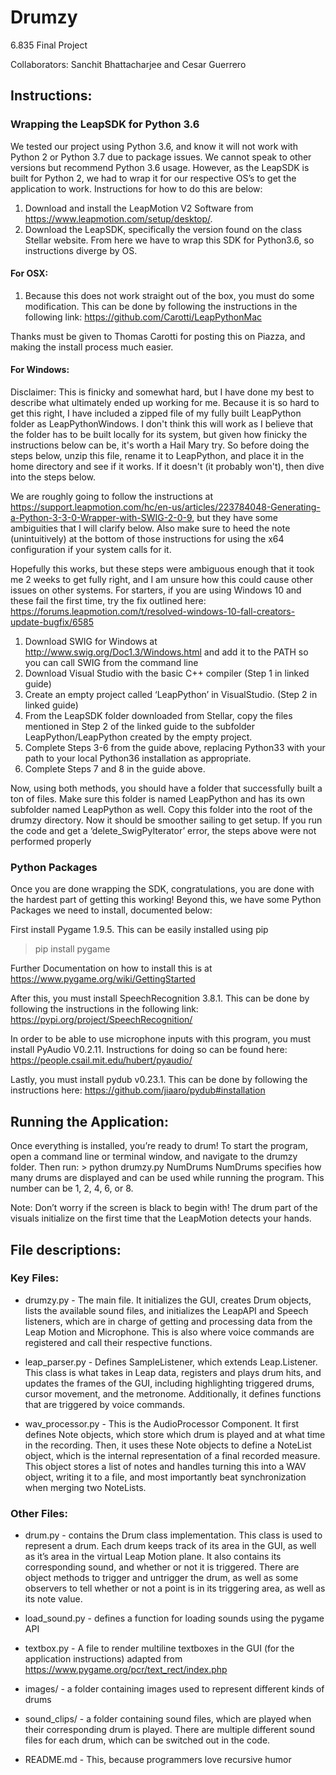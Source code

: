 # Drumzy
6.835 Final Project

Collaborators: Sanchit Bhattacharjee and Cesar Guerrero

## Instructions:
### Wrapping the LeapSDK for Python 3.6
We tested our project using Python 3.6, and know it will not work with Python 2 or Python 3.7 due to package issues. We cannot speak to other versions but recommend Python 3.6 usage. However, as the LeapSDK is built for Python 2, we had to wrap it for our respective OS’s to get the application to work. Instructions for how to do this are below:

1. Download and install the LeapMotion V2 Software from https://www.leapmotion.com/setup/desktop/.
2. Download the LeapSDK, specifically the version found on the class Stellar website. From here we have to wrap this SDK for Python3.6, so instructions diverge by OS.

#### For OSX:
1. Because this does not work straight out of the box, you must do some modification. This can be done by following the instructions in the following link: 
https://github.com/Carotti/LeapPythonMac

Thanks must be given to Thomas Carotti for posting this on Piazza, and making the install process much easier.

#### For Windows:

Disclaimer: This is finicky and somewhat hard, but I have done my best to describe what ultimately ended up working for me. Because it is so hard to get this right, I have included a zipped file of my fully built LeapPython folder as LeapPythonWindows. I don't think this will work as I believe that the folder has to be built locally for its system, but given how finicky the instructions below can be, it's worth a Hail Mary try. So before doing the steps below, unzip this file, rename it to LeapPython, and place it in the home directory and see if it works. If it doesn't (it probably won't), then dive into the steps below.

We are roughly going to follow the instructions at https://support.leapmotion.com/hc/en-us/articles/223784048-Generating-a-Python-3-3-0-Wrapper-with-SWIG-2-0-9, but they have some ambiguities that I will clarify below. Also make sure to heed the note (unintuitively) at the bottom of those instructions for using the x64 configuration if your system calls for it.

Hopefully this works, but these steps were ambiguous enough that it took me 2 weeks to get fully right, and I am unsure how this could cause other issues on other systems. For starters, if you are using Windows 10 and these fail the first time, try the fix outlined here: https://forums.leapmotion.com/t/resolved-windows-10-fall-creators-update-bugfix/6585

1. Download SWIG for Windows at http://www.swig.org/Doc1.3/Windows.html and add it to the PATH so you can call SWIG from the command line
2. Download Visual Studio with the basic C++ compiler (Step 1 in linked guide)
3. Create an empty project called ‘LeapPython’ in VisualStudio. (Step 2 in linked guide)
4. From the LeapSDK folder downloaded from Stellar, copy the files mentioned in Step 2 of the linked guide to the subfolder LeapPython/LeapPython created by the empty project.
5. Complete Steps 3-6 from the guide above, replacing Python33 with your path to your local Python36 installation as appropriate.
6. Complete Steps 7 and 8 in the guide above.


Now, using both methods, you should have a folder that successfully built a ton of files. Make sure this folder is named LeapPython and has its own subfolder named LeapPython as well. Copy this folder into the root of the drumzy directory. Now it should be smoother sailing to get setup. If you run the code and get a ‘delete_SwigPyIterator’ error, the steps above were not performed properly

### Python Packages
Once you are done wrapping the SDK, congratulations, you are done with the hardest part of getting this working! Beyond this, we have some Python Packages we need to install, documented below:

First install Pygame 1.9.5. This can be easily installed using pip
 > pip install pygame 
 
Further Documentation on how to install this is at https://www.pygame.org/wiki/GettingStarted

After this, you must install SpeechRecognition 3.8.1. This can be done by following the instructions in the following link:
https://pypi.org/project/SpeechRecognition/

In order to be able to use microphone inputs with this program, you must install PyAudio V0.2.11. Instructions for doing so can be found here:
https://people.csail.mit.edu/hubert/pyaudio/

Lastly, you must install pydub v0.23.1. This can be done by following the instructions here:
https://github.com/jiaaro/pydub#installation

## Running the Application:

Once everything is installed, you’re ready to drum! To start the program, open a command line or terminal window, and navigate to the drumzy folder. Then run:
	> python drumzy.py NumDrums
NumDrums specifies how many drums are displayed and can be used while running the program. This number can be 1, 2, 4, 6, or 8.

Note: Don’t worry if the screen is black to begin with! The drum part of the visuals initialize on the first time that the LeapMotion detects your hands.

## File descriptions:

### Key Files:
- drumzy.py - The main file. It initializes the GUI, creates Drum objects, lists the available sound files, and initializes the LeapAPI and Speech listeners, which are in charge of getting and processing data from the Leap Motion and Microphone. This is also where voice commands are registered and call their respective functions.

- leap_parser.py - Defines SampleListener, which extends Leap.Listener. This class is what takes in Leap data, registers and plays drum hits, and updates the frames of the GUI, including highlighting triggered drums, cursor movement, and the metronome. Additionally, it defines functions that are triggered by voice commands.

- wav_processor.py - This is the AudioProcessor Component. It first defines Note objects, which store which drum is played and at what time in the recording. Then, it uses these Note objects to define a NoteList object, which is the internal representation of a final recorded measure. This object stores a list of notes and handles turning this into a WAV object, writing it to a file, and most importantly beat synchronization when merging two NoteLists.

### Other Files:

- drum.py - contains the Drum class implementation. This class is used to represent a drum. Each drum keeps track of its area in the GUI, as well as it’s area in the virtual Leap Motion plane. It also contains its corresponding sound, and whether or not it is triggered. There are object methods to trigger and untrigger the drum, as well as some observers to tell whether or not a point is in its triggering area, as well as its note value.

- load_sound.py - defines a function for loading sounds using the pygame API

- textbox.py - A file to render multiline textboxes in the GUI (for the application instructions) adapted from https://www.pygame.org/pcr/text_rect/index.php

- images/ - a folder containing images used to represent different kinds of drums

- sound_clips/ - a folder containing sound files, which are played when their corresponding drum is played. There are multiple different sound files for each drum, which can be switched out in the code.

- README.md - This, because programmers love recursive humor
